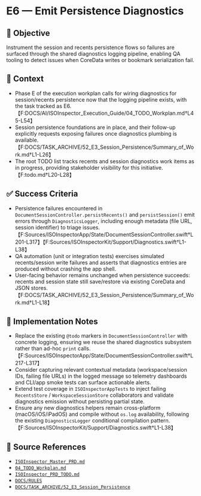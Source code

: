 # E6 — Emit Persistence Diagnostics

## 🎯 Objective

Instrument the session and recents persistence flows so failures are surfaced through the shared diagnostics logging
pipeline, enabling QA tooling to detect issues when CoreData writes or bookmark serialization fail.

## 🧩 Context

- Phase E of the execution workplan calls for wiring diagnostics for session/recents persistence now that the logging
  pipeline exists, with the task tracked as E6. 【F:DOCS/AI/ISOInspector_Execution_Guide/04_TODO_Workplan.md†L45-L54】
- Session persistence foundations are in place, and their follow-up explicitly requests exposing failures once
  diagnostics plumbing is available. 【F:DOCS/TASK_ARCHIVE/52_E3_Session_Persistence/Summary_of_Work.md†L1-L26】
- The root TODO list tracks recents and session diagnostics work items as in progress, providing stakeholder visibility
  for this initiative. 【F:todo.md†L20-L28】

## ✅ Success Criteria

- Persistence failures encountered in `DocumentSessionController.persistRecents()` and `persistSession()` emit errors through `DiagnosticsLogger`, including enough metadata (file URL, session identifier) to triage issues. 【F:Sources/ISOInspectorApp/State/DocumentSessionController.swift†L201-L317】【F:Sources/ISOInspectorKit/Support/Diagnostics.swift†L1-L38】
- QA automation (unit or integration tests) exercises simulated recents/session write failures and asserts that
  diagnostics entries are produced without crashing the app shell.
- User-facing behavior remains unchanged when persistence succeeds: recents and session state still save/restore via
  existing CoreData and JSON stores. 【F:DOCS/TASK_ARCHIVE/52_E3_Session_Persistence/Summary_of_Work.md†L1-L18】

## 🔧 Implementation Notes

- Replace the existing `@todo` markers in `DocumentSessionController` with concrete logging, ensuring we reuse the shared diagnostics subsystem rather than ad-hoc `print` calls. 【F:Sources/ISOInspectorApp/State/DocumentSessionController.swift†L217-L317】
- Consider capturing relevant contextual metadata (workspace/session IDs, failing file URLs) in the logged message so
  telemetry dashboards and CLI/app smoke tests can surface actionable alerts.
- Extend test coverage in `ISOInspectorAppTests` to inject failing `RecentsStore` / `WorkspaceSessionStore` collaborators and validate diagnostics emission without persisting partial state.
- Ensure any new diagnostics helpers remain cross-platform (macOS/iOS/iPadOS) and compile without `os.log` availability, following the existing `DiagnosticsLogger` conditional compilation pattern. 【F:Sources/ISOInspectorKit/Support/Diagnostics.swift†L1-L38】

## 🧠 Source References

- [`ISOInspector_Master_PRD.md`](../AI/ISOViewer/ISOInspector_PRD_Full/ISOInspector_Master_PRD.md)
- [`04_TODO_Workplan.md`](../AI/ISOInspector_Execution_Guide/04_TODO_Workplan.md)
- [`ISOInspector_PRD_TODO.md`](../AI/ISOViewer/ISOInspector_PRD_TODO.md)
- [`DOCS/RULES`](../RULES)
- [`DOCS/TASK_ARCHIVE/52_E3_Session_Persistence`](../TASK_ARCHIVE/52_E3_Session_Persistence)
